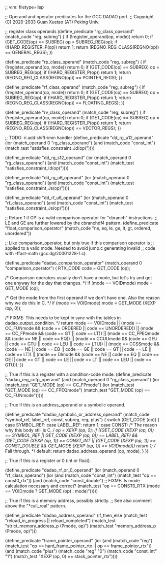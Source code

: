 ;; vim: filetype=lisp

;; Operand and operator predicates for the GCC DADAO port.
;; Copyright (C) 2020-2033 Guan Xuetao (AT) Peking Univ.

;; register class operands
(define_predicate "rg_class_operand"
  (match_code "reg, subreg")
{
	if (!register_operand(op, mode))	return 0;
	if (GET_CODE(op) == SUBREG)		op = SUBREG_REG(op);
	if (!HARD_REGISTER_P(op))		return 1;
	return (REGNO_REG_CLASS(REGNO(op)) == GENERAL_REGS);
})

(define_predicate "rp_class_operand"
  (match_code "reg, subreg")
{
	if (!register_operand(op, mode))	return 0;
	if (GET_CODE(op) == SUBREG)		op = SUBREG_REG(op);
	if (!HARD_REGISTER_P(op))		return 1;
	return (REGNO_REG_CLASS(REGNO(op)) == POINTER_REGS);
})

(define_predicate "rf_class_operand"
  (match_code "reg, subreg")
{
	if (!register_operand(op, mode))	return 0;
	if (GET_CODE(op) == SUBREG)		op = SUBREG_REG(op);
	if (!HARD_REGISTER_P(op))		return 1;
	return (REGNO_REG_CLASS(REGNO(op)) == FLOATING_REGS);
})

(define_predicate "rv_class_operand"
  (match_code "reg, subreg")
{
	if (!register_operand(op, mode))	return 0;
	if (GET_CODE(op) == SUBREG)		op = SUBREG_REG(op);
	if (!HARD_REGISTER_P(op))		return 1;
	return (REGNO_REG_CLASS(REGNO(op)) == VECTOR_REGS);
})

;; TODO: ri add shift-imm handler
(define_predicate "dd_rg_u12_operand"
  (ior (match_operand 0 "rg_class_operand")
       (and (match_code "const_int")
            (match_test "satisfies_constraint_Jd(op)"))))

(define_predicate "dd_rg_s12_operand"
  (ior (match_operand 0 "rg_class_operand")
       (and (match_code "const_int")
            (match_test "satisfies_constraint_Id(op)"))))

(define_predicate "dd_rg_u6_operand"
  (ior (match_operand 0 "rg_class_operand")
       (and (match_code "const_int")
            (match_test "satisfies_constraint_Js(op)"))))

(define_predicate "dd_rf_u6_operand"
  (ior (match_operand 0 "rf_class_operand")
       (and (match_code "const_int")
            (match_test "satisfies_constraint_Js(op)"))))

;; Return 1 if OP is a valid comparison operator for "cbranch" instructions.
;; LE and GE are further lowered by the cbranchdf4 pattern.
(define_predicate "float_comparison_operator"
  (match_code "ne, eq, le, ge, lt, gt, ordered, unordered"))

;; Like comparison_operator, but only true if this comparison operator is
;; applied to a valid mode.  Needed to avoid jump.c generating invalid
;; code with -ffast-math (gcc.dg/20001228-1.c).

(define_predicate "dadao_comparison_operator"
  (match_operand 0 "comparison_operator")
{
  RTX_CODE code = GET_CODE (op);

  /* Comparison operators usually don't have a mode, but let's try and get
     one anyway for the day that changes.  */
  if (mode == VOIDmode)
    mode = GET_MODE (op);

  /* Get the mode from the first operand if we don't have one.
     Also the reason why we do this in C.  */
  if (mode == VOIDmode)
    mode = GET_MODE (XEXP (op, 0));

  /* FIXME: This needs to be kept in sync with the tables in
     dadao_output_condition.  */
  return
    mode == VOIDmode
    || (mode == CC_FUNmode
	&& (code == ORDERED || code == UNORDERED))
    || (mode == CC_FPmode
	&& (code == GT || code == LT))
    || (mode == CC_FPEQmode
	&& (code == NE || code == EQ))
    || (mode == CCUUmode
	&& (code == GEU || code == GTU || code == LEU || code == LTU))
    || (mode == CCSSmode
	&& (code == NE || code == EQ || code == GE || code == GT
	    || code == LE || code == LT))
    || (mode == DImode
	&& (code == NE || code == EQ || code == GE || code == GT
	    || code == LE || code == LT || code == LEU || code == GTU));
})

;; True if this is a register with a condition-code mode.
(define_predicate "dadao_reg_ccfp_operand"
  (and (match_operand 0 "rg_class_operand")
	 (ior (match_test "GET_MODE (op) == CC_FPmode")
	      (ior (match_test "GET_MODE (op) == CC_FPEQmode")
		   (match_test "GET_MODE (op) == CC_FUNmode")))))

;; True if this is an address_operand or a symbolic operand.

(define_predicate "dadao_symbolic_or_address_operand"
  (match_code "symbol_ref, label_ref, const, subreg, reg, plus")
{
  switch (GET_CODE (op))
    {
    case SYMBOL_REF:
    case LABEL_REF:
      return 1;
    case CONST:
      /* The reason why this body still is C.  */
      op = XEXP (op, 0);
      if ((GET_CODE (XEXP (op, 0)) == SYMBOL_REF
	   || GET_CODE (XEXP (op, 0)) == LABEL_REF)
	  && (GET_CODE (XEXP (op, 1)) == CONST_INT
	      || (GET_CODE (XEXP (op, 1)) == CONST_DOUBLE
		  && GET_MODE (XEXP (op, 1)) == VOIDmode)))
	return 1;
      /* Fall through.  */
    default:
      return dadao_address_operand (op, mode);
    }
})

;; True if this is a register or 0 (int or float).

(define_predicate "dadao_rf_or_0_operand"
  (ior
   (match_operand 0 "rf_class_operand")
   (ior
    (and (match_code "const_int")
	 (match_test "op == const0_rtx"))
    (and
     (match_code "const_double")
     ;; FIXME: Is mode calculation necessary and correct?
     (match_test
      "op == CONST0_RTX (mode == VOIDmode ? GET_MODE (op) : mode)")))))

;; True if this is a memory address, possibly strictly.
;; See also comment above the "*call_real" pattern.

(define_predicate "dadao_address_operand"
  (if_then_else (match_test "reload_in_progress || reload_completed")
    (match_test "strict_memory_address_p (Pmode, op)")
    (match_test "memory_address_p (Pmode, op)")))

(define_predicate "frame_pointer_operand"
  (ior
   (and
    (match_code "reg")
    (match_test "op == hard_frame_pointer_rtx || op == frame_pointer_rtx"))
   (and
    (match_code "plus")
    (match_code "reg" "0")
    (match_code "const_int" "1")
    (match_test "XEXP (op, 0) == stack_pointer_rtx"))))
